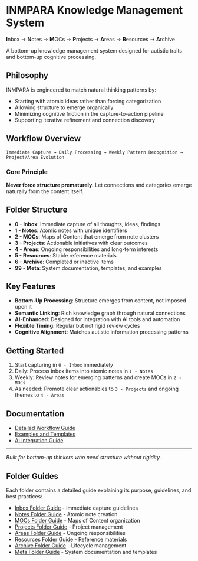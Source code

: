 # INMPARA Knowledge Management System

**I**nbox → **N**otes → **M**OCs → **P**rojects → **A**reas → **R**esources → **A**rchive

A bottom-up knowledge management system designed for autistic traits and bottom-up cognitive processing.

## Philosophy

INMPARA is engineered to match natural thinking patterns by:
- Starting with atomic ideas rather than forcing categorization
- Allowing structure to emerge organically
- Minimizing cognitive friction in the capture-to-action pipeline
- Supporting iterative refinement and connection discovery

## Workflow Overview

```
Immediate Capture → Daily Processing → Weekly Pattern Recognition → Project/Area Evolution
```

### Core Principle
**Never force structure prematurely.** Let connections and categories emerge naturally from the content itself.

## Folder Structure

- **0 - Inbox**: Immediate capture of all thoughts, ideas, findings
- **1 - Notes**: Atomic notes with unique identifiers  
- **2 - MOCs**: Maps of Content that emerge from note clusters
- **3 - Projects**: Actionable initiatives with clear outcomes
- **4 - Areas**: Ongoing responsibilities and long-term interests
- **5 - Resources**: Stable reference materials
- **6 - Archive**: Completed or inactive items
- **99 - Meta**: System documentation, templates, and examples

## Key Features

- **Bottom-Up Processing**: Structure emerges from content, not imposed upon it
- **Semantic Linking**: Rich knowledge graph through natural connections
- **AI-Enhanced**: Designed for integration with AI tools and automation
- **Flexible Timing**: Regular but not rigid review cycles
- **Cognitive Alignment**: Matches autistic information processing patterns

## Getting Started

1. Start capturing in `0 - Inbox` immediately
2. Daily: Process inbox items into atomic notes in `1 - Notes`
3. Weekly: Review notes for emerging patterns and create MOCs in `2 - MOCs`
4. As needed: Promote clear actionables to `3 - Projects` and ongoing themes to `4 - Areas`

## Documentation

- [Detailed Workflow Guide](99%20-%20Meta/workflow-guide.md)
- [Examples and Templates](99%20-%20Meta/examples/)
- [AI Integration Guide](99%20-%20Meta/ai-integration.md)

---

*Built for bottom-up thinkers who need structure without rigidity.*

## Folder Guides

Each folder contains a detailed guide explaining its purpose, guidelines, and best practices:

- [Inbox Folder Guide](0%20-%20Inbox/README%20-%20Inbox%20Folder%20Guide.md) - Immediate capture guidelines
- [Notes Folder Guide](1%20-%20Notes/README%20-%20Notes%20Folder%20Guide.md) - Atomic note creation
- [MOCs Folder Guide](2%20-%20MOCs/README%20-%20MOCs%20Folder%20Guide.md) - Maps of Content organization  
- [Projects Folder Guide](3%20-%20Projects/README%20-%20Projects%20Folder%20Guide.md) - Project management
- [Areas Folder Guide](4%20-%20Areas/README%20-%20Areas%20Folder%20Guide.md) - Ongoing responsibilities
- [Resources Folder Guide](5%20-%20Resources/README%20-%20Resources%20Folder%20Guide.md) - Reference materials
- [Archive Folder Guide](6%20-%20Archive/README%20-%20Archive%20Folder%20Guide.md) - Lifecycle management
- [Meta Folder Guide](99%20-%20Meta/README%20-%20Meta%20Folder%20Guide.md) - System documentation and templates